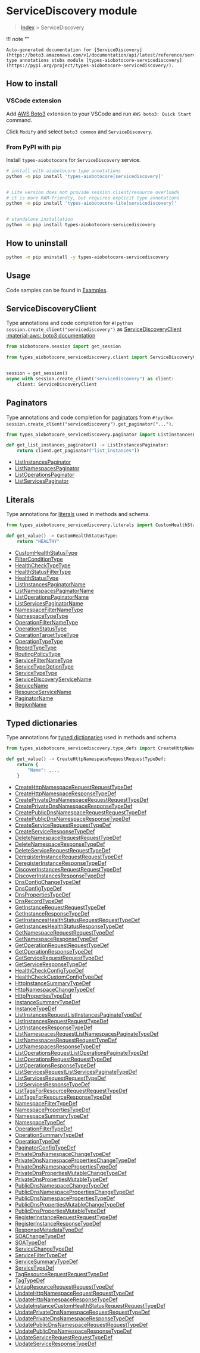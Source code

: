 # ServiceDiscovery module

> [Index](../README.md) > ServiceDiscovery


!!! note ""

    Auto-generated documentation for [ServiceDiscovery](https://boto3.amazonaws.com/v1/documentation/api/latest/reference/services/servicediscovery.html#ServiceDiscovery)
    type annotations stubs module [types-aiobotocore-servicediscovery](https://pypi.org/project/types-aiobotocore-servicediscovery/).

## How to install

### VSCode extension

Add [AWS Boto3](https://marketplace.visualstudio.com/items?itemName=Boto3typed.boto3-ide)
extension to your VSCode and run `AWS boto3: Quick Start` command.

Click `Modify` and select `boto3 common` and `ServiceDiscovery`.

### From PyPI with pip

Install `types-aiobotocore` for `ServiceDiscovery` service.

```bash
# install with aiobotocore type annotations
python -m pip install 'types-aiobotocore[servicediscovery]'


# Lite version does not provide session.client/resource overloads
# it is more RAM-friendly, but requires explicit type annotations
python -m pip install 'types-aiobotocore-lite[servicediscovery]'


# standalone installation
python -m pip install types-aiobotocore-servicediscovery
```



## How to uninstall

```bash
python -m pip uninstall -y types-aiobotocore-servicediscovery
```

## Usage

Code samples can be found in [Examples](./usage.md).

## ServiceDiscoveryClient

Type annotations and code completion for  `#!python session.create_client("servicediscovery")` as [ServiceDiscoveryClient](./client.md)
[:material-aws: boto3 documentation](https://boto3.amazonaws.com/v1/documentation/api/latest/reference/services/servicediscovery.html#ServiceDiscovery.Client)

```python title="Usage example"
from aiobotocore.session import get_session

from types_aiobotocore_servicediscovery.client import ServiceDiscoveryClient


session = get_session()
async with session.create_client("servicediscovery") as client:
    client: ServiceDiscoveryClient
```


## Paginators

Type annotations and code completion for
[paginators](./paginators.md)
from `#!python session.create_client("servicediscovery").get_paginator("...")`.

```python title="Usage example"
from types_aiobotocore_servicediscovery.paginator import ListInstancesPaginator

def get_list_instances_paginator() -> ListInstancesPaginator:
    return client.get_paginator("list_instances"))
```

- [ListInstancesPaginator](./paginators.md#listinstancespaginator)
- [ListNamespacesPaginator](./paginators.md#listnamespacespaginator)
- [ListOperationsPaginator](./paginators.md#listoperationspaginator)
- [ListServicesPaginator](./paginators.md#listservicespaginator)








## Literals

Type annotations for [literals](./literals.md) used in methods and schema.

```python title="Usage example"
from types_aiobotocore_servicediscovery.literals import CustomHealthStatusType

def get_value() -> CustomHealthStatusType:
    return "HEALTHY"
```

- [CustomHealthStatusType](./literals.md#customhealthstatustype)
- [FilterConditionType](./literals.md#filterconditiontype)
- [HealthCheckTypeType](./literals.md#healthchecktypetype)
- [HealthStatusFilterType](./literals.md#healthstatusfiltertype)
- [HealthStatusType](./literals.md#healthstatustype)
- [ListInstancesPaginatorName](./literals.md#listinstancespaginatorname)
- [ListNamespacesPaginatorName](./literals.md#listnamespacespaginatorname)
- [ListOperationsPaginatorName](./literals.md#listoperationspaginatorname)
- [ListServicesPaginatorName](./literals.md#listservicespaginatorname)
- [NamespaceFilterNameType](./literals.md#namespacefilternametype)
- [NamespaceTypeType](./literals.md#namespacetypetype)
- [OperationFilterNameType](./literals.md#operationfilternametype)
- [OperationStatusType](./literals.md#operationstatustype)
- [OperationTargetTypeType](./literals.md#operationtargettypetype)
- [OperationTypeType](./literals.md#operationtypetype)
- [RecordTypeType](./literals.md#recordtypetype)
- [RoutingPolicyType](./literals.md#routingpolicytype)
- [ServiceFilterNameType](./literals.md#servicefilternametype)
- [ServiceTypeOptionType](./literals.md#servicetypeoptiontype)
- [ServiceTypeType](./literals.md#servicetypetype)
- [ServiceDiscoveryServiceName](./literals.md#servicediscoveryservicename)
- [ServiceName](./literals.md#servicename)
- [ResourceServiceName](./literals.md#resourceservicename)
- [PaginatorName](./literals.md#paginatorname)
- [RegionName](./literals.md#regionname)




## Typed dictionaries

Type annotations for [typed dictionaries](./type_defs.md) used in methods and schema.

```python title="Usage example"
from types_aiobotocore_servicediscovery.type_defs import CreateHttpNamespaceRequestRequestTypeDef

def get_value() -> CreateHttpNamespaceRequestRequestTypeDef:
    return {
        "Name": ...,
    }
```

- [CreateHttpNamespaceRequestRequestTypeDef](./type_defs.md#createhttpnamespacerequestrequesttypedef)
- [CreateHttpNamespaceResponseTypeDef](./type_defs.md#createhttpnamespaceresponsetypedef)
- [CreatePrivateDnsNamespaceRequestRequestTypeDef](./type_defs.md#createprivatednsnamespacerequestrequesttypedef)
- [CreatePrivateDnsNamespaceResponseTypeDef](./type_defs.md#createprivatednsnamespaceresponsetypedef)
- [CreatePublicDnsNamespaceRequestRequestTypeDef](./type_defs.md#createpublicdnsnamespacerequestrequesttypedef)
- [CreatePublicDnsNamespaceResponseTypeDef](./type_defs.md#createpublicdnsnamespaceresponsetypedef)
- [CreateServiceRequestRequestTypeDef](./type_defs.md#createservicerequestrequesttypedef)
- [CreateServiceResponseTypeDef](./type_defs.md#createserviceresponsetypedef)
- [DeleteNamespaceRequestRequestTypeDef](./type_defs.md#deletenamespacerequestrequesttypedef)
- [DeleteNamespaceResponseTypeDef](./type_defs.md#deletenamespaceresponsetypedef)
- [DeleteServiceRequestRequestTypeDef](./type_defs.md#deleteservicerequestrequesttypedef)
- [DeregisterInstanceRequestRequestTypeDef](./type_defs.md#deregisterinstancerequestrequesttypedef)
- [DeregisterInstanceResponseTypeDef](./type_defs.md#deregisterinstanceresponsetypedef)
- [DiscoverInstancesRequestRequestTypeDef](./type_defs.md#discoverinstancesrequestrequesttypedef)
- [DiscoverInstancesResponseTypeDef](./type_defs.md#discoverinstancesresponsetypedef)
- [DnsConfigChangeTypeDef](./type_defs.md#dnsconfigchangetypedef)
- [DnsConfigTypeDef](./type_defs.md#dnsconfigtypedef)
- [DnsPropertiesTypeDef](./type_defs.md#dnspropertiestypedef)
- [DnsRecordTypeDef](./type_defs.md#dnsrecordtypedef)
- [GetInstanceRequestRequestTypeDef](./type_defs.md#getinstancerequestrequesttypedef)
- [GetInstanceResponseTypeDef](./type_defs.md#getinstanceresponsetypedef)
- [GetInstancesHealthStatusRequestRequestTypeDef](./type_defs.md#getinstanceshealthstatusrequestrequesttypedef)
- [GetInstancesHealthStatusResponseTypeDef](./type_defs.md#getinstanceshealthstatusresponsetypedef)
- [GetNamespaceRequestRequestTypeDef](./type_defs.md#getnamespacerequestrequesttypedef)
- [GetNamespaceResponseTypeDef](./type_defs.md#getnamespaceresponsetypedef)
- [GetOperationRequestRequestTypeDef](./type_defs.md#getoperationrequestrequesttypedef)
- [GetOperationResponseTypeDef](./type_defs.md#getoperationresponsetypedef)
- [GetServiceRequestRequestTypeDef](./type_defs.md#getservicerequestrequesttypedef)
- [GetServiceResponseTypeDef](./type_defs.md#getserviceresponsetypedef)
- [HealthCheckConfigTypeDef](./type_defs.md#healthcheckconfigtypedef)
- [HealthCheckCustomConfigTypeDef](./type_defs.md#healthcheckcustomconfigtypedef)
- [HttpInstanceSummaryTypeDef](./type_defs.md#httpinstancesummarytypedef)
- [HttpNamespaceChangeTypeDef](./type_defs.md#httpnamespacechangetypedef)
- [HttpPropertiesTypeDef](./type_defs.md#httppropertiestypedef)
- [InstanceSummaryTypeDef](./type_defs.md#instancesummarytypedef)
- [InstanceTypeDef](./type_defs.md#instancetypedef)
- [ListInstancesRequestListInstancesPaginateTypeDef](./type_defs.md#listinstancesrequestlistinstancespaginatetypedef)
- [ListInstancesRequestRequestTypeDef](./type_defs.md#listinstancesrequestrequesttypedef)
- [ListInstancesResponseTypeDef](./type_defs.md#listinstancesresponsetypedef)
- [ListNamespacesRequestListNamespacesPaginateTypeDef](./type_defs.md#listnamespacesrequestlistnamespacespaginatetypedef)
- [ListNamespacesRequestRequestTypeDef](./type_defs.md#listnamespacesrequestrequesttypedef)
- [ListNamespacesResponseTypeDef](./type_defs.md#listnamespacesresponsetypedef)
- [ListOperationsRequestListOperationsPaginateTypeDef](./type_defs.md#listoperationsrequestlistoperationspaginatetypedef)
- [ListOperationsRequestRequestTypeDef](./type_defs.md#listoperationsrequestrequesttypedef)
- [ListOperationsResponseTypeDef](./type_defs.md#listoperationsresponsetypedef)
- [ListServicesRequestListServicesPaginateTypeDef](./type_defs.md#listservicesrequestlistservicespaginatetypedef)
- [ListServicesRequestRequestTypeDef](./type_defs.md#listservicesrequestrequesttypedef)
- [ListServicesResponseTypeDef](./type_defs.md#listservicesresponsetypedef)
- [ListTagsForResourceRequestRequestTypeDef](./type_defs.md#listtagsforresourcerequestrequesttypedef)
- [ListTagsForResourceResponseTypeDef](./type_defs.md#listtagsforresourceresponsetypedef)
- [NamespaceFilterTypeDef](./type_defs.md#namespacefiltertypedef)
- [NamespacePropertiesTypeDef](./type_defs.md#namespacepropertiestypedef)
- [NamespaceSummaryTypeDef](./type_defs.md#namespacesummarytypedef)
- [NamespaceTypeDef](./type_defs.md#namespacetypedef)
- [OperationFilterTypeDef](./type_defs.md#operationfiltertypedef)
- [OperationSummaryTypeDef](./type_defs.md#operationsummarytypedef)
- [OperationTypeDef](./type_defs.md#operationtypedef)
- [PaginatorConfigTypeDef](./type_defs.md#paginatorconfigtypedef)
- [PrivateDnsNamespaceChangeTypeDef](./type_defs.md#privatednsnamespacechangetypedef)
- [PrivateDnsNamespacePropertiesChangeTypeDef](./type_defs.md#privatednsnamespacepropertieschangetypedef)
- [PrivateDnsNamespacePropertiesTypeDef](./type_defs.md#privatednsnamespacepropertiestypedef)
- [PrivateDnsPropertiesMutableChangeTypeDef](./type_defs.md#privatednspropertiesmutablechangetypedef)
- [PrivateDnsPropertiesMutableTypeDef](./type_defs.md#privatednspropertiesmutabletypedef)
- [PublicDnsNamespaceChangeTypeDef](./type_defs.md#publicdnsnamespacechangetypedef)
- [PublicDnsNamespacePropertiesChangeTypeDef](./type_defs.md#publicdnsnamespacepropertieschangetypedef)
- [PublicDnsNamespacePropertiesTypeDef](./type_defs.md#publicdnsnamespacepropertiestypedef)
- [PublicDnsPropertiesMutableChangeTypeDef](./type_defs.md#publicdnspropertiesmutablechangetypedef)
- [PublicDnsPropertiesMutableTypeDef](./type_defs.md#publicdnspropertiesmutabletypedef)
- [RegisterInstanceRequestRequestTypeDef](./type_defs.md#registerinstancerequestrequesttypedef)
- [RegisterInstanceResponseTypeDef](./type_defs.md#registerinstanceresponsetypedef)
- [ResponseMetadataTypeDef](./type_defs.md#responsemetadatatypedef)
- [SOAChangeTypeDef](./type_defs.md#soachangetypedef)
- [SOATypeDef](./type_defs.md#soatypedef)
- [ServiceChangeTypeDef](./type_defs.md#servicechangetypedef)
- [ServiceFilterTypeDef](./type_defs.md#servicefiltertypedef)
- [ServiceSummaryTypeDef](./type_defs.md#servicesummarytypedef)
- [ServiceTypeDef](./type_defs.md#servicetypedef)
- [TagResourceRequestRequestTypeDef](./type_defs.md#tagresourcerequestrequesttypedef)
- [TagTypeDef](./type_defs.md#tagtypedef)
- [UntagResourceRequestRequestTypeDef](./type_defs.md#untagresourcerequestrequesttypedef)
- [UpdateHttpNamespaceRequestRequestTypeDef](./type_defs.md#updatehttpnamespacerequestrequesttypedef)
- [UpdateHttpNamespaceResponseTypeDef](./type_defs.md#updatehttpnamespaceresponsetypedef)
- [UpdateInstanceCustomHealthStatusRequestRequestTypeDef](./type_defs.md#updateinstancecustomhealthstatusrequestrequesttypedef)
- [UpdatePrivateDnsNamespaceRequestRequestTypeDef](./type_defs.md#updateprivatednsnamespacerequestrequesttypedef)
- [UpdatePrivateDnsNamespaceResponseTypeDef](./type_defs.md#updateprivatednsnamespaceresponsetypedef)
- [UpdatePublicDnsNamespaceRequestRequestTypeDef](./type_defs.md#updatepublicdnsnamespacerequestrequesttypedef)
- [UpdatePublicDnsNamespaceResponseTypeDef](./type_defs.md#updatepublicdnsnamespaceresponsetypedef)
- [UpdateServiceRequestRequestTypeDef](./type_defs.md#updateservicerequestrequesttypedef)
- [UpdateServiceResponseTypeDef](./type_defs.md#updateserviceresponsetypedef)

